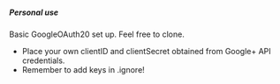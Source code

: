 ##### Personal use 
Basic GoogleOAuth20 set up. Feel free to clone. 
- Place your own clientID and clientSecret obtained from Google+ API credentials. 
- Remember to add keys in .ignore!
